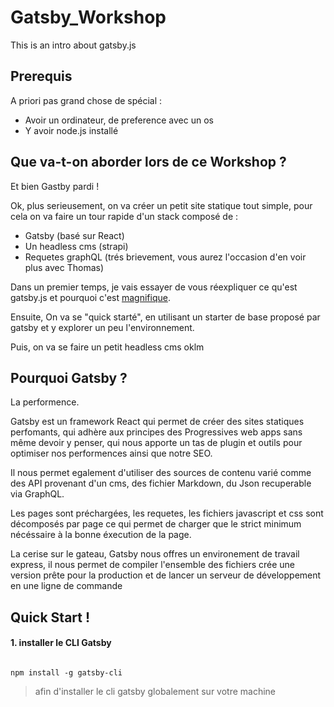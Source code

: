 # Gatsby_Workshop
This is an intro about gatsby.js


## Prerequis 
A priori pas grand chose de spécial : 
  * Avoir un ordinateur, de preference avec un os
  * Y avoir node.js installé 
                                      
## Que va-t-on aborder lors de ce Workshop ? 
Et bien Gastby pardi ! 

Ok, plus serieusement, on va créer un petit site statique tout simple, pour cela on va faire un tour rapide d'un stack composé de : 
 
  * Gatsby (basé sur React)
  * Un headless cms (strapi)
  * Requetes graphQL (trés brievement, vous aurez l'occasion d'en voir plus avec Thomas)

Dans un premier temps, je vais essayer de vous réexpliquer ce qu'est gatsby.js et pourquoi c'est [magnifique](https://giphy.com/gifs/great-gatsby-matt01ss-sp685iuIEGuys/tile).

Ensuite, On va se "quick starté", en utilisant un starter de base proposé par gatsby et y explorer un peu l'environnement. 

Puis, on va se faire un petit headless cms oklm 

## Pourquoi Gatsby ? 

La performence. 


Gatsby est un framework React qui permet de créer des sites statiques perfomants, qui adhère aux principes des Progressives web apps sans même devoir y penser, qui nous apporte un tas de plugin et outils pour optimiser nos performences ainsi que notre SEO. 

Il nous permet egalement d'utiliser des sources de contenu varié comme des API provenant d'un cms, des fichier Markdown, du Json recuperable via GraphQL.

Les pages sont préchargées, les requetes, les fichiers javascript et css sont décomposés par page ce qui permet de charger que le strict minimum nécéssaire à la bonne éxecution de la page. 

La cerise sur le gateau, Gatsby nous offres un environement de travail express, il nous permet de compiler l'ensemble des fichiers crée une version prête pour la production et de lancer un serveur de développement en une ligne de commande

## Quick Start !

#### 1. installer le CLI Gatsby
```

npm install -g gatsby-cli

```
> afin d'installer le cli gatsby globalement sur votre machine





